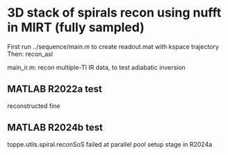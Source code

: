 # 3D stack of spirals recon using nufft in MIRT (fully sampled)

First run ../sequence/main.m to create readout.mat with kspace trajectory
Then: recon\_asl

main\_ir.m: recon multiple-TI IR data, to test adiabatic inversion

## MATLAB R2022a test

reconstructed fine


## MATLAB R2024b test

toppe.utils.spiral.reconSoS failed at parallel pool setup stage in R2024a
